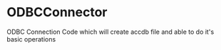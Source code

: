 # ODBCConnector
ODBC Connection Code which will create accdb file and able to do it's basic operations
